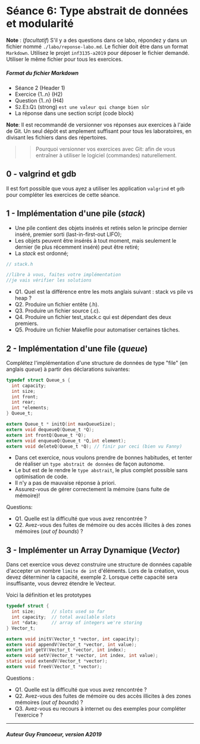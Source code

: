 # Séance 6: Type abstrait de données et modularité

**Note** : (_facultatif_) S'il y a des questions dans ce labo, répondez y dans un fichier nommé
`./labo/reponse-labo.md`.  Le fichier doit être dans un format `Markdown`. Utilisez le projet
`inf3135-a2019` pour déposer le fichier demandé. Utiliser le même fichier pour tous les exercices.

##### Format du fichier Markdown
 + Séance 2 (Header 1)
 + Exercice {1..n} (H2)
 + Question {1..n} (H4)
 + S`2`.E`3`.Q`1` (strong) `est une valeur qui change bien sûr`
 + La réponse dans une section script (code block)

**Note**: Il est recommandé de versionner vos réponses aux exercices à l'aide
de Git. Un seul dépôt est amplement suffisant pour tous les laboratoires, en
divisant les fichiers dans des répertoires.

 > > Pourquoi versionner vos exercices avec Git: afin de
vous entraîner à utiliser le logiciel (commandes) naturellement.

## 0 - valgrind et gdb

Il est fort possible que vous ayez a utiliser les application `valgrind` et `gdb` pour compléter les exercices de cette séance.

## 1 - Implémentation d'une pile (*stack*)

- Une pile contient des objets insérés et retirés selon le principe dernier inséré, premier sorti (last-in-first-out LIFO);
- Les objets peuvent être insérés à tout moment, mais seulement le dernier (le plus récemment inséré) peut être retiré;
- La _stack_ est ordonné;

```c
// stack.h

//libre à vous, faites votre implémentation
//je vais vérifier les solutions
```

+ Q1. Quel est la différence entre les mots anglais suivant : stack vs pile vs heap ?
+ Q2. Produire un fichier entête (.h).
+ Q3. Produire un fichier source (.c).
+ Q4. Produire un fichier test_stack.c qui est dépendant des deux premiers.
+ Q5. Produire un fichier Makefile pour automatiser certaines tâches.

## 2 - Implémentation d'une file (*queue*)

Complétez l'implémentation d'une structure de données de type "file" (en anglais *queue*) à partir des déclarations suivantes:

```c
typedef struct Queue_s {
  int capacity;
  int size;
  int front;
  int rear;
  int *elements;
} Queue_t;

extern Queue_t * initQ(int maxQueueSize);
extern void dequeueQ(Queue_t *Q);
extern int frontQ(Queue_t *Q);
extern void enqueueQ(Queue_t *Q,int element);
extern void deleteQ(Queue_t *Q); // finir par ceci (bien vu Fanny)
```

+ Dans cet exercice, nous voulons prendre de bonnes habitudes, et tenter de réaliser un `type abstrait de données` de façon autonome.
+ Le but est de le rendre le `type abstrait`, le plus complet possible sans optimisation de code.
+ Il n'y a pas de mauvaise réponse à priori.
+ Assurez-vous de gérer correctement la mémoire (sans fuite de mémoire)!

Questions:
+ Q1.  Quelle est la difficulté que vous avez rencontrée ?
+ Q2.  Avez-vous des fuites de mémoire ou des accès illicites à des zones mémoires (*out of bounds*) ?

## 3 - Implémenter un Array Dynamique (*Vector*)

Dans cet exercice vous devez construire une structure de données capable d'accepter un nombre `limite de int` d'éléments.
Lors de la création, vous devez déterminer la capacité, exemple 2.  Lorsque cette capacité sera insuffisante, vous devrez
étendre le Vecteur.

Voici la définition et les prototypes

```c
typedef struct {
  int size;      // slots used so far
  int capacity;  // total available slots
  int *data;     // array of integers we're storing
} Vector_t;

extern void initV(Vector_t *vector, int capacity);
extern void appendV(Vector_t *vector, int value);
extern int getV(Vector_t *vector, int index);
extern void setV(Vector_t *vector, int index, int value);
static void extendV(Vector_t *vector);
extern void freeV(Vector_t *vector);
```

Questions :
+ Q1. Quelle est la difficulté que vous avez rencontrée ?
+ Q2. Avez-vous des fuites de mémoire ou des accès illicites à des zones mémoires (*out of bounds*) ?
+ Q3. Avez-vous eu recours à internet ou des exemples pour compléter l'exercice ?


---

##### Auteur Guy Francoeur, version A2019
